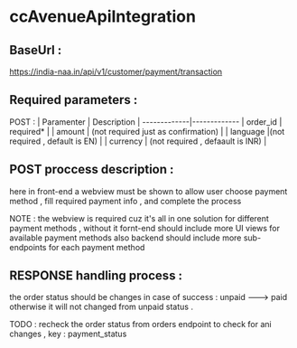 # ccAvenueApiIntegration

## BaseUrl :
 https://india-naa.in/api/v1/customer/payment/transaction



## Required parameters :
POST : 
| Paramenter | Description |
-------------|-------------
| order_id | required* |
| amount | (not required just as confirmation) |
| language |(not required , default is EN) |
| currency | (not required , defaault is INR) |

## POST proccess description :

  here in front-end a webview must be shown to allow user choose payment method , fill required payment info , and complete the process 

NOTE : the webview is required cuz it's all in one solution for different payment 
methods , without it fornt-end should include more UI views for available payment  methods 
also backend should include more sub-endpoints for each payment method 

## RESPONSE handling process :

the order status should be changes in case of success : unpaid ---> paid 
otherwise it will not changed from unpaid status .

TODO : recheck the order status from orders endpoint to check for ani changes , key : payment_status


